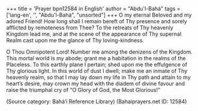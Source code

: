 +++
title = 'Prayer bpn12584 in English'
author = "Abdu'l-Bahá"
tags = ['lang-en', '', "Abdu'l-Bahá", "unsorted"]
+++
O my eternal Beloved and my adored Friend!  How long shall I remain bereft of Thy presence and sorely afflicted by remoteness from Thee?  To the retreats of Thy heavenly Kingdom lead me, and at the scene of the appearance of Thy supernal Realm cast upon me the glance of Thy loving-kindness.

O Thou Omnipotent Lord!  Number me among the denizens of the Kingdom.  This mortal world is my abode; grant me a habitation in the realms of the Placeless.  To this earthly plane I pertain; shed upon me the effulgence of Thy glorious light.  In this world of dust I dwell; make me an inmate of Thy heavenly realm, so that I may lay down my life in Thy path and attain to my heart’s desire, may crown my head with the diadem of divine favour and raise the triumphal cry of “O Glory of God, the Most Glorious!”

(Source category: Bahá’í Reference Library)
(Bahaiprayers.net ID: 12584)
